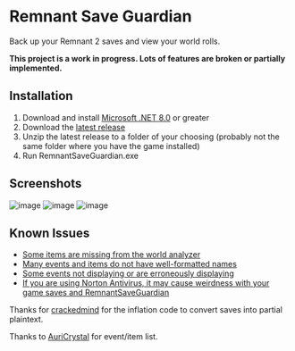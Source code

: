 # Remnant Save Guardian
Back up your Remnant 2 saves and view your world rolls.

**This project is a work in progress. Lots of features are broken or partially implemented.**

## Installation
1. Download and install [Microsoft .NET 8.0](https://dotnet.microsoft.com/en-us/download) or greater
2. Download the [latest release](https://github.com/Razzmatazzz/RemnantSaveGuardian/releases/latest/download/RemnantSaveGuardian.zip)
3. Unzip the latest release to a folder of your choosing (probably not the same folder where you have the game installed)
4. Run RemnantSaveGuardian.exe

## Screenshots
![image](https://github.com/Razzmatazzz/RemnantSaveGuardian/assets/35779878/cc428b0b-7573-4128-a2ae-02ef25ebda36)
![image](https://github.com/Razzmatazzz/RemnantSaveGuardian/assets/35779878/48fc0eae-fc87-47be-bea3-89af08f102a6)
![image](https://github.com/Razzmatazzz/RemnantSaveGuardian/assets/35779878/45d46b50-f3d2-4341-847e-ae3dd4f6df2c)

## Known Issues
- [Some items are missing from the world analyzer](https://github.com/Razzmatazzz/RemnantSaveGuardian/issues/43)
- [Many events and items do not have well-formatted names](https://github.com/Razzmatazzz/RemnantSaveGuardian/issues/45)
- [Some events not displaying or are erroneously displaying](https://github.com/Razzmatazzz/RemnantSaveGuardian/issues/44)
- [If you are using Norton Antivirus, it may cause weirdness with your game saves and RemnantSaveGuardian](https://github.com/Razzmatazzz/RemnantSaveGuardian/issues/70)

Thanks for [crackedmind](https://github.com/crackedmind) for the inflation code to convert saves into partial plaintext. 

Thanks to [AuriCrystal](https://github.com/Auricrystal) for event/item list.
